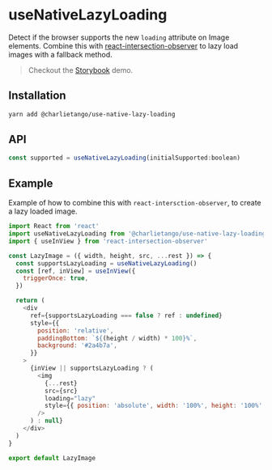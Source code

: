 # useNativeLazyLoading

Detect if the browser supports the new `loading` attribute on Image elements.
Combine this with [react-intersection-observer](https://github.com/thebuilder/react-intersection-observer)
to lazy load images with a fallback method.

> Checkout the [Storybook](https://ct-hooks.netlify.com/?path=/story/usenativelazyloading--readme) demo.

## Installation

```sh
yarn add @charlietango/use-native-lazy-loading
```

## API

```js
const supported = useNativeLazyLoading(initialSupported:boolean)
```

## Example

Example of how to combine this with `react-intersction-observer`, to create a lazy loaded image.

```js
import React from 'react'
import useNativeLazyLoading from '@charlietango/use-native-lazy-loading'
import { useInView } from 'react-intersection-observer'

const LazyImage = ({ width, height, src, ...rest }) => {
  const supportsLazyLoading = useNativeLazyLoading()
  const [ref, inView] = useInView({
    triggerOnce: true,
  })

  return (
    <div
      ref={supportsLazyLoading === false ? ref : undefined}
      style={{
        position: 'relative',
        paddingBottom: `${(height / width) * 100}%`,
        background: '#2a4b7a',
      }}
    >
      {inView || supportsLazyLoading ? (
        <img
          {...rest}
          src={src}
          loading="lazy"
          style={{ position: 'absolute', width: '100%', height: '100%' }}
        />
      ) : null}
    </div>
  )
}

export default LazyImage
```
